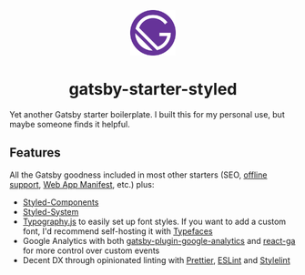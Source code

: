 <p align="center">
  <a href="https://github.com/gregoralbrecht/gatsby-starter-styled">
    <img alt="gatsby-starter-styled" src="src/images/favicon.png" width="80px" />
  </a>
</p>
<h1 align="center">
  gatsby-starter-styled
</h1>

Yet another Gatsby starter boilerplate. I built this for my personal use, but maybe someone finds it helpful.

## Features

All the Gatsby goodness included in most other starters (SEO, [offline support](https://github.com/gatsbyjs/gatsby/tree/master/packages/gatsby-plugin-offline), [Web App Manifest](https://github.com/gatsbyjs/gatsby/tree/master/packages/gatsby-plugin-manifest), etc.) plus:

- [Styled-Components](https://github.com/styled-components/styled-components)
- [Styled-System](https://github.com/jxnblk/styled-system)
- [Typography.js](https://kyleamathews.github.io/typography.js/) to easily set up font styles. If you want to add a custom font, I'd recommend self-hosting it with [Typefaces](https://github.com/KyleAMathews/typefaces)
- Google Analytics with both [gatsby-plugin-google-analytics](https://www.gatsbyjs.org/packages/gatsby-plugin-google-analytics/) and [react-ga](https://github.com/react-ga/react-ga) for more control over custom events
- Decent DX through opinionated linting with [Prettier](https://github.com/prettier/prettier), [ESLint](https://github.com/eslint/eslint) and [Stylelint](https://github.com/stylelint/stylelint)
